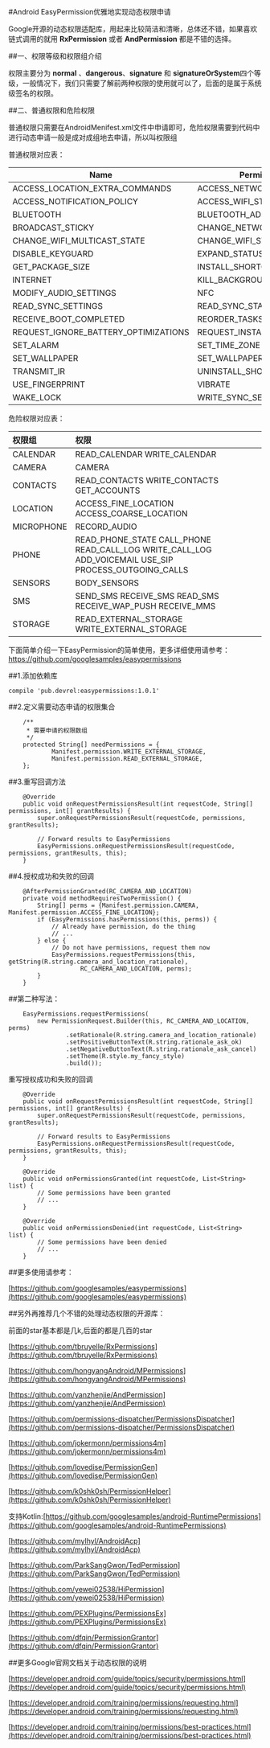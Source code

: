 
#Android EasyPermission优雅地实现动态权限申请

Google开源的动态权限适配库，用起来比较简洁和清晰，总体还不错，如果喜欢链式调用的就用 **RxPermission** 或者 **AndPermission** 都是不错的选择。

##一、权限等级和权限组介绍

权限主要分为 **normal** 、**dangerous**、**signature** 和 **signatureOrSystem**四个等级，一般情况下，我们只需要了解前两种权限的使用就可以了，后面的是属于系统级签名的权限。

##二、普通权限和危险权限

普通权限只需要在AndroidMenifest.xml文件中申请即可，危险权限需要到代码中进行动态申请一般是成对成组地去申请，所以叫权限组

普通权限对应表：

| Name| Permission |
| ---- | ---- |  
|ACCESS_LOCATION_EXTRA_COMMANDS|ACCESS_NETWORK_STATE|  
|ACCESS_NOTIFICATION_POLICY|ACCESS_WIFI_STATE|  
|BLUETOOTH|BLUETOOTH_ADMIN|  
|BROADCAST_STICKY|CHANGE_NETWORK_STATE|  
|CHANGE_WIFI_MULTICAST_STATE|CHANGE_WIFI_STATE|  
|DISABLE_KEYGUARD|EXPAND_STATUS_BAR|  
|GET_PACKAGE_SIZE|INSTALL_SHORTCUT|  
|INTERNET|KILL_BACKGROUND_PROCESSES|  
|MODIFY_AUDIO_SETTINGS|NFC|  
|READ_SYNC_SETTINGS|READ_SYNC_STATS|  
|RECEIVE_BOOT_COMPLETED|REORDER_TASKS|  
|REQUEST_IGNORE_BATTERY_OPTIMIZATIONS|REQUEST_INSTALL_PACKAGES|  
|SET_ALARM|SET_TIME_ZONE|  
|SET_WALLPAPER|SET_WALLPAPER_HINTS|  
|TRANSMIT_IR|UNINSTALL_SHORTCUT|  
|USE_FINGERPRINT|VIBRATE|  
|WAKE_LOCK|WRITE_SYNC_SETTINGS|  

危险权限对应表：

<table>
<thead>
<tr>
  <th align="left">权限组</th>
  <th align="left">权限</th>
</tr>
</thead>
<tbody><tr>
  <td align="left">CALENDAR</td>
  <td align="left">READ_CALENDAR 
 WRITE_CALENDAR</td>
</tr>
<tr>
  <td align="left">CAMERA</td>
  <td align="left">CAMERA</td>
</tr>
<tr>
  <td align="left">CONTACTS</td>
  <td align="left">READ_CONTACTS 
 WRITE_CONTACTS 
 GET_ACCOUNTS</td>
</tr>
<tr>
  <td align="left">LOCATION</td>
  <td align="left">ACCESS_FINE_LOCATION  
 ACCESS_COARSE_LOCATION</td>
</tr>
<tr>
  <td align="left">MICROPHONE</td>
  <td align="left">RECORD_AUDIO</td>
</tr>
<tr>
  <td align="left">PHONE</td>
  <td align="left">READ_PHONE_STATE 
 CALL_PHONE 
 READ_CALL_LOG 
 WRITE_CALL_LOG 
 ADD_VOICEMAIL 
 USE_SIP 
 PROCESS_OUTGOING_CALLS</td>
</tr>
<tr>
  <td align="left">SENSORS</td>
  <td align="left">BODY_SENSORS</td>
</tr>
<tr>
  <td align="left">SMS</td>
  <td align="left">SEND_SMS 
 RECEIVE_SMS 
 READ_SMS 
 RECEIVE_WAP_PUSH 
 RECEIVE_MMS</td>
</tr>
<tr>
  <td align="left">STORAGE</td>
  <td align="left">READ_EXTERNAL_STORAGE 
 WRITE_EXTERNAL_STORAGE</td>
</tr>
</tbody></table>

下面简单介绍一下EasyPermission的简单使用，更多详细使用请参考：https://github.com/googlesamples/easypermissions

##1.添加依赖库

```
compile 'pub.devrel:easypermissions:1.0.1'
```

##2.定义需要动态申请的权限集合

```
	/**
     * 需要申请的权限数组
     */
    protected String[] needPermissions = {
            Manifest.permission.WRITE_EXTERNAL_STORAGE,
            Manifest.permission.READ_EXTERNAL_STORAGE,
    };
```

##3.重写回调方法

```
	@Override
    public void onRequestPermissionsResult(int requestCode, String[] permissions, int[] grantResults) {
        super.onRequestPermissionsResult(requestCode, permissions, grantResults);

        // Forward results to EasyPermissions
        EasyPermissions.onRequestPermissionsResult(requestCode, permissions, grantResults, this);
    }
```

##4.授权成功和失败的回调

```
	@AfterPermissionGranted(RC_CAMERA_AND_LOCATION)
	private void methodRequiresTwoPermission() {
	    String[] perms = {Manifest.permission.CAMERA, Manifest.permission.ACCESS_FINE_LOCATION};
	    if (EasyPermissions.hasPermissions(this, perms)) {
	        // Already have permission, do the thing
	        // ...
	    } else {
	        // Do not have permissions, request them now
	        EasyPermissions.requestPermissions(this, getString(R.string.camera_and_location_rationale),
	                RC_CAMERA_AND_LOCATION, perms);
	    }
	}
```

##第二种写法：

```
	EasyPermissions.requestPermissions(
        new PermissionRequest.Builder(this, RC_CAMERA_AND_LOCATION, perms)
                .setRationale(R.string.camera_and_location_rationale)
                .setPositiveButtonText(R.string.rationale_ask_ok)
                .setNegativeButtonText(R.string.rationale_ask_cancel)
                .setTheme(R.style.my_fancy_style)
                .build());
```

重写授权成功和失败的回调

```
	@Override
    public void onRequestPermissionsResult(int requestCode, String[] permissions, int[] grantResults) {
        super.onRequestPermissionsResult(requestCode, permissions, grantResults);

        // Forward results to EasyPermissions
        EasyPermissions.onRequestPermissionsResult(requestCode, permissions, grantResults, this);
    }

    @Override
    public void onPermissionsGranted(int requestCode, List<String> list) {
        // Some permissions have been granted
        // ...
    }

    @Override
    public void onPermissionsDenied(int requestCode, List<String> list) {
        // Some permissions have been denied
        // ...
    }
```

##更多使用请参考：

[https://github.com/googlesamples/easypermissions](https://github.com/googlesamples/easypermissions)

##另外再推荐几个不错的处理动态权限的开源库：

前面的star基本都是几k,后面的都是几百的star

[https://github.com/tbruyelle/RxPermissions](https://github.com/tbruyelle/RxPermissions)

[https://github.com/hongyangAndroid/MPermissions](https://github.com/hongyangAndroid/MPermissions)

[https://github.com/yanzhenjie/AndPermission](https://github.com/yanzhenjie/AndPermission)

[https://github.com/permissions-dispatcher/PermissionsDispatcher](https://github.com/permissions-dispatcher/PermissionsDispatcher)

[https://github.com/jokermonn/permissions4m](https://github.com/jokermonn/permissions4m)

[https://github.com/lovedise/PermissionGen](https://github.com/lovedise/PermissionGen)

[https://github.com/k0shk0sh/PermissionHelper](https://github.com/k0shk0sh/PermissionHelper)

支持Kotlin:[https://github.com/googlesamples/android-RuntimePermissions](https://github.com/googlesamples/android-RuntimePermissions)

[https://github.com/mylhyl/AndroidAcp](https://github.com/mylhyl/AndroidAcp)

[https://github.com/ParkSangGwon/TedPermission](https://github.com/ParkSangGwon/TedPermission)

[https://github.com/yewei02538/HiPermission](https://github.com/yewei02538/HiPermission)

[https://github.com/PEXPlugins/PermissionsEx](https://github.com/PEXPlugins/PermissionsEx)

[https://github.com/dfqin/PermissionGrantor](https://github.com/dfqin/PermissionGrantor)

##更多Google官网文档关于动态权限的说明

[https://developer.android.com/guide/topics/security/permissions.html](https://developer.android.com/guide/topics/security/permissions.html)

[https://developer.android.com/training/permissions/requesting.html](https://developer.android.com/training/permissions/requesting.html)

[https://developer.android.com/training/permissions/best-practices.html](https://developer.android.com/training/permissions/best-practices.html)